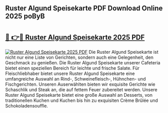 ## Ruster Algund Speisekarte PDF Download Online 2025 poByB

# <h2><a href="http://gcc07au.nevu.top/?p=Ruster+Algund+Speisekarte">🔗 👉🔴 Ruster Algund Speisekarte 2025 PDF</a></h2>

[![Ruster Algund Speisekarte 2025 PDF](https://i.imgur.com/dBaPXMq.png)](http://gcc07au.nevu.top/?p=Ruster+Algund+Speisekarte)
Die Ruster Algund Speisekarte ist nicht nur eine Liste von Gerichten, sondern auch eine Gelegenheit, den Geschmack zu genießen. Die Ruster Algund Speisekarte unserer Cafeteria bietet einen speziellen Bereich für leichte und frische Salate. Für Fleischliebhaber bietet unsere Ruster Algund Speisekarte eine umfangreiche Auswahl an Rind-, Schweinefleisch-, Hühnchen- und Fischgerichten. Unseren Auserwählten bieten wir exquisite Gerichte wie Schaschlik und Steak an, die auf fettem Feuer zubereitet werden. Unsere Ruster Algund Speisekarte bietet eine große Auswahl an Desserts, von traditionellen Kuchen und Kuchen bis hin zu exquisiten Crème Brûlée und Schokoladensouffle.
